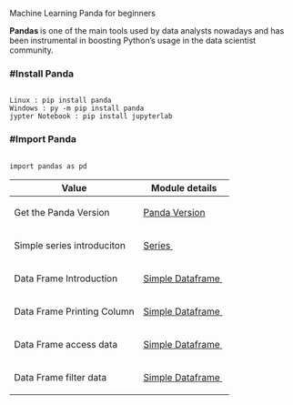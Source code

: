 Machine Learning Panda for beginners 

<b> Pandas </b> is one of the main tools used by data analysts nowadays and has been instrumental in boosting Python’s usage in the data scientist community.

<h3> #Install Panda</h3>
<div class="snippet-clipboard-content position-relative" data-snippet-clipboard-copy-content="Panda"><pre><code>
Linux : pip install panda
Windows : py -m pip install panda
jypter Notebook : pip install jupyterlab  
</code></pre></div>

<h3> #Import Panda</h3>
<div class="snippet-clipboard-content position-relative" data-snippet-clipboard-copy-content="Panda"><pre><code>
import pandas as pd
</code></pre></div>

Value  | Module details
------------ | -------------
Get the Panda Version | <p><a href="https://github.com/rajkumarrt/pandas/blob/main/code/version.py"> Panda Version</a>&nbsp;</p>
Simple series introduciton | <p><a href="https://github.com/rajkumarrt/pandas/blob/main/code/series.py">Series </a>&nbsp;</p>
Data Frame Introduction | <p><a href="https://github.com/rajkumarrt/pandas/blob/main/code/simpledataframe.py"> Simple Dataframe </a>&nbsp;</p>
Data Frame Printing Column| <p><a href="https://github.com/rajkumarrt/pandas/blob/main/code/dataframewithcol.py"> Simple Dataframe </a>&nbsp;</p>
Data Frame access data| <p><a href="https://github.com/rajkumarrt/pandas/blob/main/code/dataframewithcol.py"> Simple Dataframe </a>&nbsp;</p>
Data Frame filter data| <p><a href="https://github.com/rajkumarrt/pandas/blob/main/code/dataframewithcol.py"> Simple Dataframe </a>&nbsp;</p>

